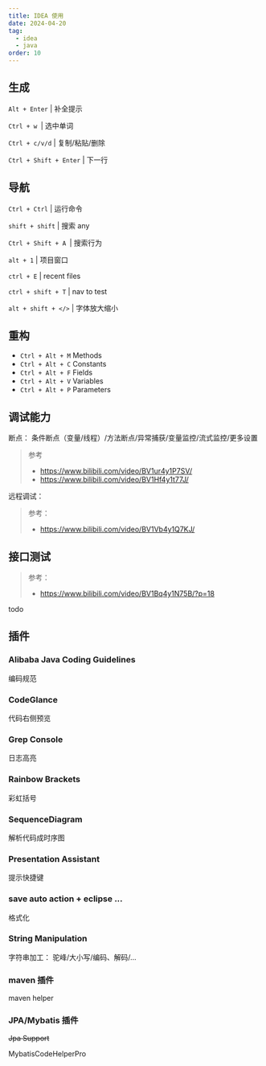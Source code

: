 ```yaml
---
title: IDEA 使用
date: 2024-04-20
tag:
  - idea
  - java
order: 10
---
```


## 生成

`Alt + Enter` | 补全提示

`Ctrl + w `| 选中单词

`Ctrl + c/v/d` | 复制/粘贴/删除

`Ctrl + Shift + Enter` | 下一行

## 导航

`Ctrl + Ctrl` | 运行命令

`shift + shift` | 搜索 any

`Ctrl + Shift + A `| 搜索行为

`alt + 1` | 项目窗口

`ctrl + E` | recent files

`ctrl + shift + T` | nav to test

`alt + shift + </>` | 字体放大缩小

## 重构

- `Ctrl + Alt + M` Methods
- `Ctrl + Alt + C` Constants
- `Ctrl + Alt + F` Fields
- `Ctrl + Alt + V` Variables
- `Ctrl + Alt + P` Parameters

## 调试能力

断点： 条件断点（变量/线程）/方法断点/异常捕获/变量监控/流式监控/更多设置

> 参考
>
> - https://www.bilibili.com/video/BV1ur4y1P7SV/
> - https://www.bilibili.com/video/BV1Hf4y1t77J/

远程调试：

> 参考：
>
> - https://www.bilibili.com/video/BV1Vb4y1Q7KJ/

## 接口测试

> 参考：
>
> - https://www.bilibili.com/video/BV1Bq4y1N75B/?p=18

todo

## 插件

### Alibaba Java Coding Guidelines

编码规范

### CodeGlance

代码右侧预览

### Grep Console

日志高亮

### Rainbow Brackets

彩虹括号

### SequenceDiagram

解析代码成时序图

### Presentation Assistant

提示快捷键

### save auto action + eclipse ...

格式化

### String Manipulation

字符串加工： 驼峰/大小写/编码、解码/...

### maven 插件

maven helper

### JPA/Mybatis 插件

~~Jpa Support~~

MybatisCodeHelperPro
